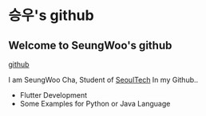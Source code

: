# 승우's github
## Welcome to SeungWoo's github
[github](https://github.com/tmddn0920)

I am SeungWoo Cha, Student of [SeoulTech](https://www.seoultech.ac.kr)
In my Github..
* Flutter Development
* Some Examples for Python or Java Language
